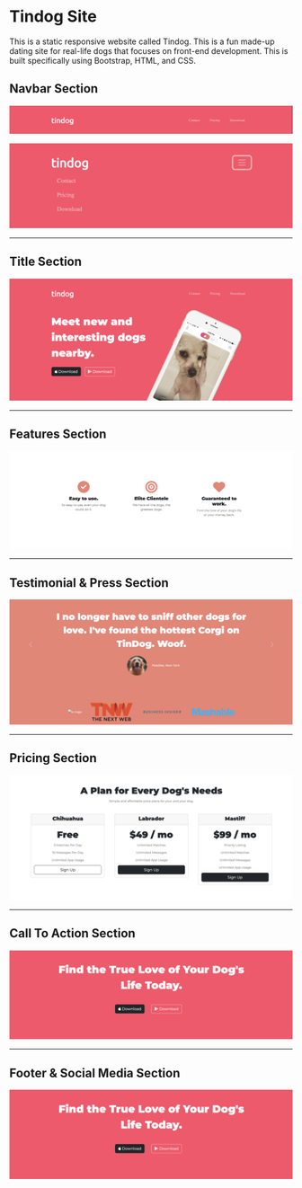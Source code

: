 <h1>Tindog Site</h1>

<p>
This is a static responsive website called Tindog. This is a fun made-up dating site for real-life dogs that focuses on front-end development. This is built specifically using Bootstrap, HTML, and CSS.
</p>

<h2>Navbar Section</h2>
<p>
<img src="images/navbar.png">
</p>

<p>
<img src="images/navbar-collapsed.png">
</p>

---

<h2>Title Section</h2>
<p>
<img src="images/title.png">
</p>

---

<h2>Features Section</h2>
<p>
<img src="images/features.png">
</p>

---

<h2>Testimonial & Press Section</h2>
<p>
<img src="images/testimonials-press.png">
</p>

---

<h2>Pricing Section</h2>
<p>
<img src="images/pricing.png">
</p>

---

<h2>Call To Action Section</h2>
<p>
<img src="images/call-to-action.png">
</p>

---

<h2>Footer & Social Media Section</h2>
<p>
<img src="images/call-to-action.png">
</p>